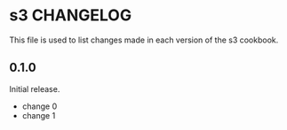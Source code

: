 # s3 CHANGELOG

This file is used to list changes made in each version of the s3 cookbook.

## 0.1.0

Initial release.

- change 0
- change 1
